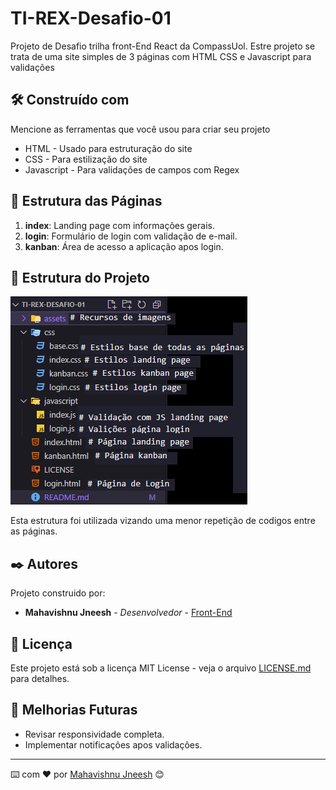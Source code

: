 # TI-REX-Desafio-01

Projeto de Desafio trilha front-End React da CompassUol. Estre projeto se trata de uma site simples de 3 páginas com HTML CSS e Javascript para validações

## 🛠️ Construído com

Mencione as ferramentas que você usou para criar seu projeto

- HTML - Usado para estruturação do site
- CSS - Para estilização do site
- Javascript - Para validações de campos com Regex

## 📄 Estrutura das Páginas

1. **index**: Landing page com informações gerais.
2. **login**: Formulário de login com validação de e-mail.
3. **kanban**: Área de acesso a aplicação apos login.

## 📁 Estrutura do Projeto

![alt text](assets/image-3.png)

Esta estrutura foi utilizada vizando uma menor repetição de codigos entre as páginas.

## ✒️ Autores

Projeto construido por:

- **Mahavishnu Jneesh** - _Desenvolvedor_ - [Front-End](https://github.com/MVISHNU-BR)

## 📄 Licença

Este projeto está sob a licença MIT License - veja o arquivo [LICENSE.md](https://github.com/MVISHNU-BR/TI-REX-Desafio-01/blob/master/LICENSE) para detalhes.

## 🔧 Melhorias Futuras

- Revisar responsividade completa.
- Implementar notificações apos validações.

---

⌨️ com ❤️ por [Mahavishnu Jneesh](https://github.com/MVISHNU-BR) 😊
